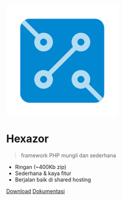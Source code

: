 <a id="topmost"></a>
![logo](_assets/images/logo.svg)

# Hexazor

> framework PHP mungil dan sederhana

-   Ringan (~400Kb zip)
-   Sederhana & kaya fitur
-   Berjalan baik di shared hosting


[Download](https://github.com/esyede/hexazor/releases/latest)
[Dokumentasi](/README.md#readme)
